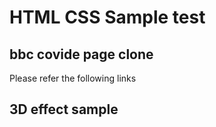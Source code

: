 # HTML CSS Sample test
## bbc covide page clone
Please refer the following links

## 3D effect sample


